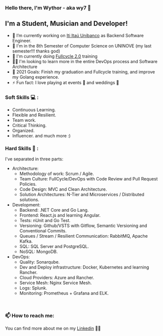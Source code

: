 <!--
**wy7-source/wy7-source** is a ✨ _special_ ✨ repository because its `README.md` (this file) appears on your GitHub profile.

Here are some ideas to get you started:

- 🔭 I’m currently working on ...
- 🌱 I’m currently learning ...
- 👯 I’m looking to collaborate on ...
- 🤔 I’m looking for help with ...
- 💬 Ask me about ...
- 📫 How to reach me: ...
- 😄 Pronouns: ...
- ⚡ Fun fact: ...
-->

### Hello there, I'm Wythor - aka wy7 👋

## I'm a Student, Musician and Developer!

- 🏬 I’m currently working on [Iti Itaú Unibanco][iti] as Backend Software Engineer.
- 🔭 I'm in the 8th Semester of Computer Science on UNINOVE (my last semester!!! thanks god)
- 🌱 I'm currently doing [Fullcycle 2.0][fullcycle] training
- 💪🏼 I'm looking to learn more in the entire DevOps process and Software Architecture
- 📒 2021 Goals: Finish my graduation and Fullcycle training, and improve my Golang experience.
- ⚡ Fun fact: I love playing at events 🥁 and weddings 🎺

### Soft Skills 💻 :
- Continuous Learning.
- Flexible and Resilient.
- Team work.
- Critical Thinking.
- Organized.
- Influencer.
and much more :)

### Hard Skills 🚀 :
I've separated in three parts:
- Architecture:
  - Methodology of work: Scrum / Agile.
  - Team Culture: FullCycle/DevOps with Code Review and Pull Request Policies.
  - Code Design: MVC and Clean Architecture.
  - Solution Architectures: N-Tier and Microservices / Distributed solutions.
- Development:
  - Backend: .NET Core and Go Lang.
  - Frontend: React.js and learning Angular.
  - Tests: nUnit and Go Test.
  - Versioning: Github/VSTS with Gitflow, Semantic Versioning and Conventional Commits.
  - Queues / Stream / Resilient Communication: RabbitMQ, Apache Kafka.
  - SQL: SQL Server and PostgreSQL.
  - NoSQL: MongoDB.
- DevOps:
  - Quality: Sonarqube. 
  - Dev and Deploy infrastructure: Docker, Kubernetes and learning Rancher.
  - Cloud Providers: Azure and Rancher.
  - Service Mesh: Nginx Service Mesh.
  - Logs: Splunk.
  - Monitoring: Prometheus + Grafana and ELK.
<br />

### 📫 How to reach me:
You can find more about me on my [Linkedin][linkedin] 👨‍💻

[fullcycle]: https://www.youtube.com/channel/UCMUoZehUZBhLb8XaTc8TQrA
[linkedin]: https://linkedin.com/in/wythor-b-5910b315b/
[iti]: https://iti.itau/
